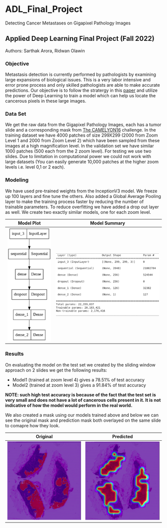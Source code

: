 # ADL_Final_Project
Detecting Cancer Metastases on Gigapixel Pathology Images 

## Applied Deep Learning Final Project (Fall 2022)
Authors: Sarthak Arora, Ridwan Olawin

### Objective

Metastasis detection is currently performed by pathologists by examining large expansions of biological issues. This is a very labor intensive and error prone process and only skilled pathologists are able to make accurate predictions. Our objective is to follow the stratergy in this [paper](https://arxiv.org/pdf/1703.02442.pdf) and utilize the power of Deep Learning to train a model which can help us locate the cancerous pixels in these large images.

### Data Set
We get the raw data from the Gigapixel Pathology Images, each has a tumor slide and a corresponding mask from [The CAMELYON16](https://arxiv.org/pdf/1703.02442.pdf) challenge. In the training dataset we have 4000 patches of size 299X299 (2000 from Zoom Level 1 and 2000 from Zoom Level 2) which have been sampled from these images at a high magnification level. In the validation set we have similar 1000 patches (500 each from the 2 zoom level). For testing we use two slides. Due to limitation in computational power we could not work with large datasets (You can easily generate 10,000 patches at the higher zoom levels i.e. level 0,1 or 2 each). 

### Modeling
We have used pre-trained weights from the InceptionV3 model. We freeze up 100 layers and fine tune the others. Also added a Global Average Pooling layer to make the training process faster by reducing the number of trainable parameters. To reduce overfitting we have added a drop out layer as well. We create two exactly similar models, one for each zoom level. 

Model Plot             |  Model Summary
:-------------------------:|:-------------------------:
![alt text](https://github.com/sarthak-arora1997/ADL_Final_Project/blob/main/model_plot.png?raw=true)  |  ![alt text](https://github.com/sarthak-arora1997/ADL_Final_Project/blob/main/model_summary.png?raw=true)




### Results
On evaluating the model on the test set we created by the sliding window approach on 2 slides we get the following results:
* Model1 (trained at zoom level 4) gives a 78.51% of test accuracy
* Model2 (trained at zoom level 3) gives a 91.84% of test accuracy

**NOTE: such high test accuracy is because of the fact that the test set is very small and does not have a lot of cancerous cells present in it. It is not indicative of how the model would perform in the real world.**

We also created a mask using our models trained above and below we can see the original mask and prediction mask both overlayed on the same slide to comapre how they look. 

Original            |  Predicted
:-------------------------:|:-------------------------:
![alt text](https://github.com/sarthak-arora1997/ADL_Final_Project/blob/main/original_mask.png?raw=true)   |  ![alt text](https://github.com/sarthak-arora1997/ADL_Final_Project/blob/main/predicted_mask.png?raw=true) 


